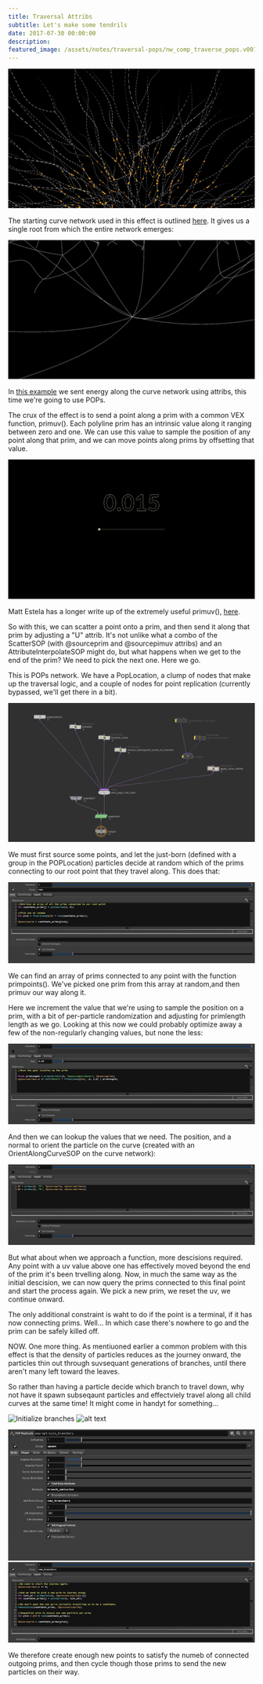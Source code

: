 ```yaml
---
title: Traversal Attribs
subtitle: Let's make some tendrils
date: 2017-07-30 00:00:00
description:
featured_image: /assets/notes/traversal-pops/nw_comp_traverse_pops.v001.jpg
---
```


![The finished result](/assets/notes/traversal-pops/traversal_pops-poster.gif)

The starting curve network used in this effect is outlined [here](/notes/tendrils). It gives us a single root from which the entire network emerges:

![Root](/assets/notes/traversal-pops/root.jpg)

In [this example](/notes/traversal-attrib) we sent energy along the curve network using attribs, this time we're going to use POPs.

The crux of the effect is to send a point along a prim with a common VEX function, primuv(). Each polyline prim has an intrinsic value along it ranging between zero and one. We can use this value to sample the position of any point along that prim, and we can move points along prims by offsetting that value.

![PrimUV](../assets/notes/traversal-pops/primuv.gif)

Matt Estela has a longer write up of the extremely useful primuv(), [here](https://tokeru.com/cgwiki/JoyOfVex19.html).

So with this, we can scatter a point onto a prim, and then send it along that prim by adjusting a "U" attrib. It's not unlike what a combo of the ScatterSOP (with @sourceprim and @sourcepimuv attribs) and an AttributeInterpolateSOP might do, but what happens when we get to the end of the prim? We need to pick the next one. Here we go.

This is POPs network. We have a PopLocation, a clump of nodes that make up the traversal logic, and a couple of nodes for point replication (currently bypassed, we'll get there in a bit).

![Overview](/assets/notes/traversal-pops/traverse_pops_overview.jpg)

We must first source some points, and let the just-born (defined with a group in the POPLocation) particles decide at random which of the prims connecting to our root point that they travel along. This does that:

![Initialize](/assets/notes/traversal-pops/traverse_pops_init.jpg)

We can find an array of prims connected to any point with the function primpoints(). We've picked one prim from this array at random,and then primuv our way along it.

Here we increment the value that we're using to sample the position on a prim, with a bit of per-particle randomization and adjusting for primlength length as we go. Looking at this now we could probably optimize away a few of the non-regularly changing values, but none the less:

![Traverse](/assets/notes/traversal-pops/traverse_pops_traverse.jpg)

And then we can lookup the values that we need. The position, and a normal to orient the particle on the curve (created with an OrientAlongCurveSOP on the curve network):

![Apply attribs](/assets/notes/traversal-pops/traverse_pops_apply.jpg)

But what about when we approach a function, more descisions required. Any point with a uv value above one has effectively moved beyond the end of the prim it's been trvelling along. Now, in much the same way as the initial descision, we can now query the prims connected to this final point and start the process again. We pick a new prim, we reset the uv, we continue onward.

The only additional constraint is waht to do if the point is a terminal, if it has now connecting prims. Well... In which case there's nowhere to go and the prim can be safely killed off.

NOW. One more thing. As mentiuoned earlier a common problem with this effect is that the density of particles reduces as the journey onward, the particles thin out through suvsequant generations of branches, until there aren't many left toward the leaves.

So rather than having a particle decide which branch to travel down, why not have it spawn subseqaunt particles and effectviely travel along all child curves at the same time! It might come in handyt for something...

![Initialize branches]()
![alt text]()

<div class="gallery" data-columns="2">
	<img src="/assets/notes/traversal-pops/traverse_pops_branch_source.jpg">
	<img src="/assets/notes/traversal-pops/traverse_pops_initbranches.jpg">	
</div>

We therefore create enough new points to satisfy the numeb of connected outgoing prims, and then cycle though those prims to send the new particles on their way.